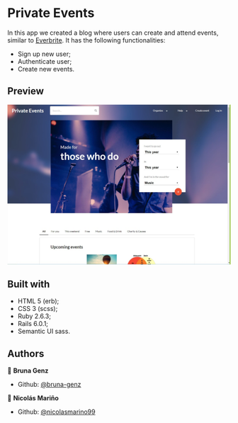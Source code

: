 # Private Events

In this app we created a blog where users can create and attend events, similar to [Everbrite](https://www.eventbrite.com/). It has the following functionalities:

- Sign up new user;
- Authenticate user;
- Create new events.

## Preview

![Alt text](app/assets/images/PrivateEvents.jpg "Optional title")

## Built with

- HTML 5 (erb);
- CSS 3 (scss);
- Ruby 2.6.3;
- Rails 6.0.1;
- Semantic UI sass.

## Authors

:woman: **Bruna Genz**

- Github: [@bruna-genz](https://github.com/bruna-genz)

:man: **Nicolás Mariño**

- Github: [@nicolasmarino99](https://github.com/nicolasmarino99)
